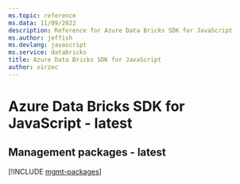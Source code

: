 ```yaml
---
ms.topic: reference
ms.data: 11/09/2022
description: Reference for Azure Data Bricks SDK for JavaScript
ms.author: jeffish
ms.devlang: javascript
ms.service: databricks
title: Azure Data Bricks SDK for JavaScript
author: xirzec
---
```

# Azure Data Bricks SDK for JavaScript - latest

## Management packages - latest
[!INCLUDE [mgmt-packages](data-bricks-mgmt-index.md)]